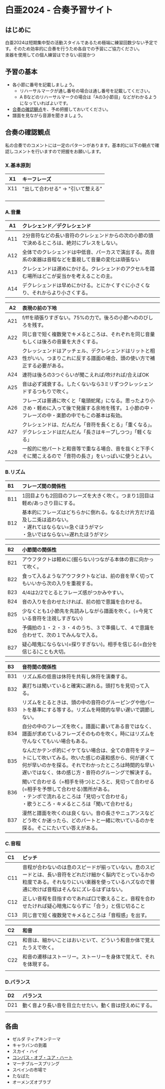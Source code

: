 # 白亜2024 - 合奏予習サイト

## はじめに
白亜2024は短期集中型の活動スタイルであるため極端に練習回数少ない予定です。そのため効率的に合奏を行うため各自での予習にご協力ください。  
楽器を使用しての個人練習はできない前提かつ

## 予習の基本
- 各小節に番号を記載しましょう。
    - リハーサルマークが通し番号の場合は通し番号を記載してください。
    - A Bなどのリハーサルマークの場合は「Aの3小節目」などがわかるようになっていればよいです。
- [合奏の確認観点](#合奏の確認観点)を、予め把握しておいてください。
- 譜面を見ながら音源を聞きましょう。


## 合奏の確認観点

私の合奏でのコメントには一定のパターンがあります。基本的に以下の観点で確認しコメントを行いますので把握をお願いします。

### X.基本原則

| X1  | キーフレーズ                       |
| --- | :--------------------------------- |
| X11 | "出して合わせる" -> "引いて整える" |
|     |                                    |
|     |                                    |
|     |                                    |
|     |                                    |



### A.音量

| A1  | クレシェンド／デクレシェンド                                                                           |
| --- | :----------------------------------------------------------------------------------------------------- |
| A11 | 2分音符などの長い音符のクレシェンドからの次の小節の頭で決めるところは、絶対にブレスをしない。          |
| A12 | 全体でのクレシェンドは中低音、パーカスで演出する。高音系の楽器は音程などを重視して音量の変化は頑張ない |
| A13 | クレシェンドは遅めにかける。クレシェンドのアクセルを踏む場所はどこが妥当かを考えることの主。           |
| A14 | デクレシェンドは早めにかける。とにかくすぐに小さくなり、それからより小さくする。                       |


| A2  | 表現の前の下地                                                                                                                                         |
| --- | :----------------------------------------------------------------------------------------------------------------------------------------------------- |
| A21 | f/ffを頑張りすぎない。75%の力で。後ろの小節へののびしろを残す。                                                                                        |
| A22 | 同じ音で短く複数発でキメるところは、それぞれを同じ音量もしくは後ろの音量を大きくする。                                                                 |
| A23 | クレッシェンドはアッチェル、デクレシェンドはリットと相性がいい。つまりこれに反する譜面の場合、頭の使い方で補正する必要がある。                         |
| A24 | 連符は後ろの3つぐらいが聞こえれば/吹ければ/合えばOK                                                                                                    |
| A25 | 音は必ず減衰する。したくないなら3ミリずつクレッシェンドするつもりで吹く。                                                                              |
| A26 | フレーズは普通に吹くと「竜頭蛇尾」になる。思ったより小さめ・軽めに入って後で発展する余地を残す。１小節の中・フレーズの中・楽節の中でもこの基本は有効。 |
| A27 | クレシェンドは、だんだん「音符を長くとる」「重くなる」。デクレシェンドはだんだん「長さはキープしつつ」「軽くなる」                                     |
| A28 | 一般的に他パートと和音等で重なる場合、音を抜くと下手くそに聞こえるので「音符の長さ」をいっぱいに使うとよい。                                           |

### B.リズム

| B1  | フレーズ間の関係性                                                                                                                                        |
| :-- | :-------------------------------------------------------------------------------------------------------------------------------------------------------- |
| B11 | 1回目よりも2回目のフレーズを大きく吹く。つまり1回目は軽め/あっさり目にする。                                                                              |
| B12 | 基本的にフレーズはどちらかに倒れる。なるたけ片方だけ追及し二兎は追わない。<br> ・遅れてはならない=急ぐほうがマシ <br> ・急いではならない=遅れたほうがマシ |



| B2  | 小節間の関係性                                                                         |
| :-- | :------------------------------------------------------------------------------------- |
| B21 | アウフタクトは軽めに(掘らない)つながる本体の音に向かって吹く。                         |
| B22 | 食って入るようなアウフタクトなどは、前の音を早く切ってもいいから次の入りを重視する。   |
| B23 | 4/4は2/2でとるとフレーズ感がつかみやすい。                                             |
| B24 | 音の入りを合わせたければ、前の拍で意識を合わせる。                                     |
| B25 | 少なくとも1小節先を先読みしながら譜面を吹く。(=今見ている音符を注視しすぎない)         |
| B26 | 予備拍の１・２・３・４のうち、３で準備して、４で意識を合わせて、次の１でみんなで入る。 |
| B27 | 疑心暗鬼にならない(=探りすぎない)。相手を信じる(=自分を信じる)ことも大切。             |


| B3  | 音符間の関係性                                                                                                                                                                                                           |
| :-- | :----------------------------------------------------------------------------------------------------------------------------------------------------------------------------------------------------------------------- |
| B31 | リズム系の低音は休符を共有し休符を演奏する。                                                                                                                                                                             |
| B32 | 裏打ちは聞いていると確実に遅れる。頭打ちを見切って入る。                                                                                                                                                                 |
| B33 | リズムをとるときは、頭の中の音符のグルーピングや他パートを基準にする等する。リズムを時間的な早い遅いで調節しない。                                                                                                       |
| B34 | 自分の中のフレーズを吹く。譜面に書いてある音ではなく、譜面が求めているフレーズそのものを吹く。時にはリズムを守んなくてもいい場合もある。                                                                                 |
| B35 | なんだかテンポ的にイケてない場合は、全ての音符をテヌートにして吹いてみる。吹いた感じの違和感から、何が遅くて何が早いのかを探る。それでわかったところは時間的な早い遅いではなく、体の感じ方・音符のグルーングで解決する。 |
| B36 | 聞いて合わせる（=相手を待つ)ところと、見切って合わせる(=相手を予想して合わせる)箇所がある。<br> ・テンポで流れるところは「見切って合わせる」<br> ・歌うところ・キメるところは「聞いて合わせる」                          |
| B37 | 漫然と譜面を吹くのは良くない。音の長さやニュアンスなどどう吹くか迷ったら、どのパートと一緒に吹いているのかを探る。そこにたいてい答えがある。                                                                             |


### C.音程


| C1  | ピッチ                                                                                                                                                                                                       |
| :-- | :----------------------------------------------------------------------------------------------------------------------------------------------------------------------------------------------------------- |
| C11 | 音程が合わないのは息のスピードが揃っていない。息のスピードとは、長い音符をどれだけ細かく脳内でとっているかの粒度である。それなりにいい楽器を使っているハズなので普通に吹けば音程はそんなにズレるはずはない。 |
| C12 | 正しい音程を目指すのであれば口で歌えること。音程を合わせたければ疑心暗鬼にならずに「合う」と信じ切ること                                                                                                     |
| C13 | 同じ音で短く複数発でキメるところは「音程感」を出す。                                                                                                                                                         |


| C2  | 和音                                                                 |
| :-- | :------------------------------------------------------------------- |
| C21 | 和音は、細かいことはおいといて、どういう和音か体で覚えたうえで吹く。 |
| C22 | 和音の遷移はストーリー。ストーリーを身体で覚えて、それを体現する。   |
|     |                                                                      |


### D.バランス
| D2  | バランス                                               |
| :-- | :----------------------------------------------------- |
| D21 | 動く音より長い音を目立たせたい。動く音は控えめにする。 |
|     |                                                        |

## 各曲
- ゼルダ ティアキンテーマ
- キャラバンの到着
- スカイ・ハイ
- [コンパス・オブ・ユア・ハート](compass.md)
- マーチブルースプリング
- スペインの市場で
- たなばた
- オーメンズオブラブ